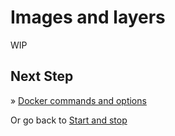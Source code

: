 # Images and layers

WIP

## Next Step

&raquo; [Docker commands and options](./04-docker-commands.md)

Or go back to [Start and stop](./02-start-stop.md)
